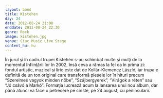 ```yaml
---
layout: band
title: Kistehen
day: 24
date: 2012-08-24 21:00
enddate: 2012-08-24 22:30
genre: Rock
image: kistehen.jpg
venue: Ciuc Music Live Stage
content_hu: hu
---
```


În jurul şi în cadrul trupei Kistehén s-au schimbat multe şi mulţi de la momentul înfiinţării lor în 2002, însă ceva a rămas la fel ca în prima zi: fondul artistic, muzical şi liric este dat de Kollár-Klemencz László, iar trupa e definită de un ton original care transformă piesele lor în hituri precum “Szerelmes vagyok minden nőbe”, “Szájbergyerek”, “Virágok a réten” sau “Jó csávó a Markó”. Formaţia lucrează acum la lansarea unui nou album, dar până atunci va face o petrecere pe cinste, pe 24 august, cu peninsularii.  